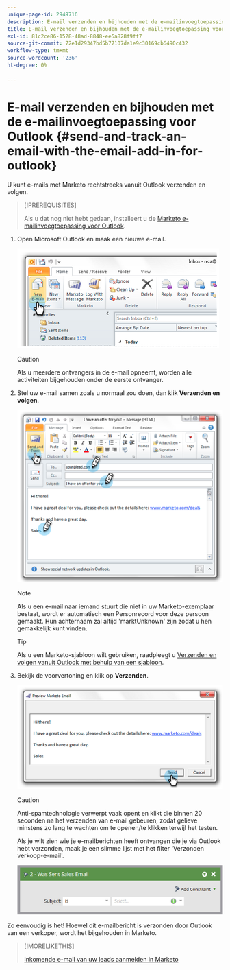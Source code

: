 ```yaml
---
unique-page-id: 2949716
description: E-mail verzenden en bijhouden met de e-mailinvoegtoepassing voor Outlook - Marketo Docs - Productdocumentatie
title: E-mail verzenden en bijhouden met de e-mailinvoegtoepassing voor Outlook
exl-id: 81c2ce86-1528-48ad-8848-ee5a828f9ff7
source-git-commit: 72e1d29347bd5b77107da1e9c30169cb6490c432
workflow-type: tm+mt
source-wordcount: '236'
ht-degree: 0%

---
```


# E-mail verzenden en bijhouden met de e-mailinvoegtoepassing voor Outlook {#send-and-track-an-email-with-the-email-add-in-for-outlook}

U kunt e-mails met Marketo rechtstreeks vanuit Outlook verzenden en volgen.

>[!PREREQUISITES]
>
>Als u dat nog niet hebt gedaan, installeert u de [Marketo e-mailinvoegtoepassing voor Outlook](/help/marketo/product-docs/marketo-sales-insight/msi-outlook-plugin/install-the-marketo-email-add-in-for-outlook-with-a-registration-code.md).

1. Open Microsoft Outlook en maak een nieuwe e-mail.

   ![](assets/image2014-9-23-16-3a6-3a46.png)

   >[!CAUTION]
   >
   >Als u meerdere ontvangers in de e-mail opneemt, worden alle activiteiten bijgehouden onder de eerste ontvanger.

1. Stel uw e-mail samen zoals u normaal zou doen, dan klik **Verzenden en volgen**.

   ![](assets/image2014-9-23-16-3a7-3a1.png)

   >[!NOTE]
   >
   >Als u een e-mail naar iemand stuurt die niet in uw Marketo-exemplaar bestaat, wordt er automatisch een Personrecord voor deze persoon gemaakt. Hun achternaam zal altijd &#39;marktUnknown&#39; zijn zodat u hen gemakkelijk kunt vinden.

   >[!TIP]
   >
   >Als u een Marketo-sjabloon wilt gebruiken, raadpleegt u [Verzenden en volgen vanuit Outlook met behulp van een sjabloon](/help/marketo/product-docs/marketo-sales-insight/msi-outlook-plugin/send-and-track-from-outlook-using-a-marketo-template.md).

1. Bekijk de voorvertoning en klik op **Verzenden**.

   ![](assets/image2014-9-23-16-3a7-3a13.png)

   >[!CAUTION]
   >
   >Anti-spamtechnologie verwerpt vaak opent en klikt die binnen 20 seconden na het verzenden van e-mail gebeuren, zodat gelieve minstens zo lang te wachten om te openen/te klikken terwijl het testen.

   Als je wilt zien wie je e-mailberichten heeft ontvangen die je via Outlook hebt verzonden, maak je een slimme lijst met het filter &#39;Verzonden verkoop-e-mail&#39;.

   ![](assets/was-sent-sales-email.png)

Zo eenvoudig is het! Hoewel dit e-mailbericht is verzonden door Outlook van een verkoper, wordt het bijgehouden in Marketo.

>[!MORELIKETHIS]
>
>[Inkomende e-mail van uw leads aanmelden in Marketo](/help/marketo/product-docs/marketo-sales-insight/using-msi/log-inbound-mail-from-your-leads-in-marketo.md)
